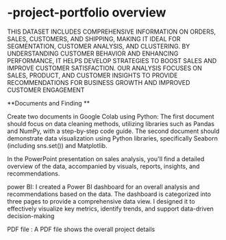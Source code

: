 # -project-portfolio overview
THIS DATASET INCLUDES COMPREHENSIVE INFORMATION ON ORDERS, SALES, CUSTOMERS, AND SHIPPING, MAKING IT IDEAL FOR SEGMENTATION, CUSTOMER ANALYSIS, AND CLUSTERING. BY UNDERSTANDING CUSTOMER BEHAVIOR AND ENHANCING PERFORMANCE, IT HELPS DEVELOP STRATEGIES TO BOOST SALES AND IMPROVE CUSTOMER SATISFACTION. OUR ANALYSIS FOCUSES ON SALES, PRODUCT, AND CUSTOMER INSIGHTS TO PROVIDE RECOMMENDATIONS FOR BUSINESS GROWTH AND IMPROVED CUSTOMER ENGAGEMENT

**Documents and Finding **

Create two documents in Google Colab using Python: The first document should focus on data cleaning methods, utilizing libraries such as Pandas and NumPy, with a step-by-step code guide. The second document should demonstrate data visualization using Python libraries, specifically Seaborn (including sns.set()) and Matplotlib.

In the PowerPoint presentation on sales analysis, you'll find a detailed overview of the data, accompanied by visuals, reports, insights, and recommendations.

power BI: I created a Power BI dashboard for an overall analysis and recommendations based on the data. The dashboard is categorized into three pages to provide a comprehensive data view. I designed it to effectively visualize key metrics, identify trends, and support data-driven decision-making

PDF file : A PDF file shows the overall project details 


